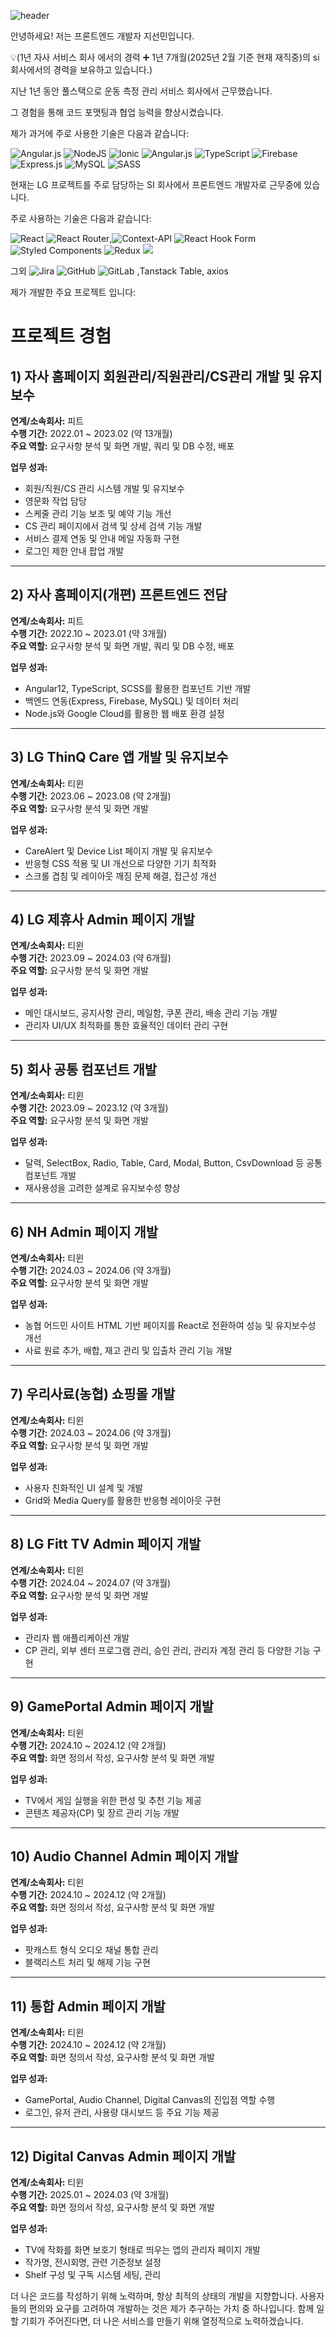 ![header](https://capsule-render.vercel.app/api?type=waving&height=200&color=gradient&fontColor=ffffff&text=Welcome-nl-&desc=to%20sunminJI%20gitHub!)


안녕하세요! 저는 프론트엔드 개발자 지선민입니다.

💡(1년 자사 서비스 회사 에서의 경력 ➕ 1년 7개월(2025년 2월 기준 현재 재직중)의 si 회사에서의 경력을 보유하고 있습니다.)

지난 1년 동안 풀스택으로 운동 측정 관리 서비스 회사에서 근무했습니다.

그 경험을 통해 코드 포맷팅과 협업 능력을 향상시켰습니다.

제가 과거에 주로 사용한 기술은 다음과 같습니다:


![Angular.js](https://img.shields.io/badge/angular.js-%23E23237.svg?style=for-the-badge&logo=angularjs&logoColor=white)
![NodeJS](https://img.shields.io/badge/node.js-6DA55F?style=for-the-badge&logo=node.js&logoColor=white)
![Ionic](https://img.shields.io/badge/Ionic-%233880FF.svg?style=for-the-badge&logo=Ionic&logoColor=white) ![Angular.js](https://img.shields.io/badge/angular.js-%23E23237.svg?style=for-the-badge&logo=angularjs&logoColor=white)
![TypeScript](https://img.shields.io/badge/typescript-%23007ACC.svg?style=for-the-badge&logo=typescript&logoColor=white)
![Firebase](https://img.shields.io/badge/firebase-%23039BE5.svg?style=for-the-badge&logo=firebase)
![Express.js](https://img.shields.io/badge/express.js-%23404d59.svg?style=for-the-badge&logo=express&logoColor=%2361DAFB)
![MySQL](https://img.shields.io/badge/mysql-4479A1.svg?style=for-the-badge&logo=mysql&logoColor=white)
![SASS](https://img.shields.io/badge/SASS-hotpink.svg?style=for-the-badge&logo=SASS&logoColor=white)


현재는 LG 프로젝트를 주로 담당하는 SI 회사에서 프론트엔드 개발자로 근무중에 있습니다. 

주로 사용하는 기술은 다음과 같습니다:

![React](https://img.shields.io/badge/react-%2320232a.svg?style=for-the-badge&logo=react&logoColor=%2361DAFB) ![React Router](https://img.shields.io/badge/React_Router-CA4245?style=for-the-badge&logo=react-router&logoColor=white),![Context-API](https://img.shields.io/badge/Context--Api-000000?style=for-the-badge&logo=react) ![React Hook Form](https://img.shields.io/badge/React%20Hook%20Form-%23EC5990.svg?style=for-the-badge&logo=reacthookform&logoColor=white)
![Styled Components](https://img.shields.io/badge/styled--components-DB7093?style=for-the-badge&logo=styled-components&logoColor=white)
![Redux](https://img.shields.io/badge/redux-%23593d88.svg?style=for-the-badge&logo=redux&logoColor=white) <img src="https://camo.githubusercontent.com/02fb2ebb0aeba7584aa6c5f57e661180cccaf7ac488e9806a649e9f952ea04e8/68747470733a2f2f696d672e736869656c64732e696f2f62616467652f52656475785f746f6f6c6b69742d3736344142433f7374796c653d666f722d7468652d6261646765266c6f676f3d52656475785f746f6f6c6b6974266c6f676f436f6c6f723d7768697465" data-canonical-src="https://img.shields.io/badge/Redux_toolkit-764ABC?style=for-the-badge&amp;logo=Redux_toolkit&amp;logoColor=white" style="max-width: 100%;">

그외 ![Jira](https://img.shields.io/badge/jira-%230A0FFF.svg?style=for-the-badge&logo=jira&logoColor=white) ![GitHub](https://img.shields.io/badge/github-%23121011.svg?style=for-the-badge&logo=github&logoColor=white) ![GitLab](https://img.shields.io/badge/gitlab-%23181717.svg?style=for-the-badge&logo=gitlab&logoColor=white) ,Tanstack Table, axios

제가 개발한 주요 프로젝트 입니다:

# 프로젝트 경험

## 1) 자사 홈페이지 회원관리/직원관리/CS관리 개발 및 유지보수  
**연계/소속회사:** 피트  
**수행 기간:** 2022.01 ~ 2023.02 (약 13개월)  
**주요 역할:** 요구사항 분석 및 화면 개발, 쿼리 및 DB 수정, 배포  

**업무 성과:**  
- 회원/직원/CS 관리 시스템 개발 및 유지보수  
- 영문화 작업 담당  
- 스케줄 관리 기능 보조 및 예약 기능 개선  
- CS 관리 페이지에서 검색 및 상세 검색 기능 개발  
- 서비스 결제 연동 및 안내 메일 자동화 구현  
- 로그인 제한 안내 팝업 개발  

---

## 2) 자사 홈페이지(개편) 프론트엔드 전담  
**연계/소속회사:** 피트  
**수행 기간:** 2022.10 ~ 2023.01 (약 3개월)  
**주요 역할:** 요구사항 분석 및 화면 개발, 쿼리 및 DB 수정, 배포  

**업무 성과:**  
- Angular12, TypeScript, SCSS를 활용한 컴포넌트 기반 개발  
- 백엔드 연동(Express, Firebase, MySQL) 및 데이터 처리  
- Node.js와 Google Cloud를 활용한 웹 배포 환경 설정  

---

## 3) LG ThinQ Care 앱 개발 및 유지보수  
**연계/소속회사:** 티윈  
**수행 기간:** 2023.06 ~ 2023.08 (약 2개월)  
**주요 역할:** 요구사항 분석 및 화면 개발  

**업무 성과:**  
- CareAlert 및 Device List 페이지 개발 및 유지보수  
- 반응형 CSS 적용 및 UI 개선으로 다양한 기기 최적화  
- 스크롤 겹침 및 레이아웃 깨짐 문제 해결, 접근성 개선  

---

## 4) LG 제휴사 Admin 페이지 개발  
**연계/소속회사:** 티윈  
**수행 기간:** 2023.09 ~ 2024.03 (약 6개월)  
**주요 역할:** 요구사항 분석 및 화면 개발  

**업무 성과:**  
- 메인 대시보드, 공지사항 관리, 메일함, 쿠폰 관리, 배송 관리 기능 개발  
- 관리자 UI/UX 최적화를 통한 효율적인 데이터 관리 구현  

---

## 5) 회사 공통 컴포넌트 개발  
**연계/소속회사:** 티윈  
**수행 기간:** 2023.09 ~ 2023.12 (약 3개월)  
**주요 역할:** 요구사항 분석 및 화면 개발  

**업무 성과:**  
- 달력, SelectBox, Radio, Table, Card, Modal, Button, CsvDownload 등 공통 컴포넌트 개발  
- 재사용성을 고려한 설계로 유지보수성 향상  

---

## 6) NH Admin 페이지 개발  
**연계/소속회사:** 티윈  
**수행 기간:** 2024.03 ~ 2024.06 (약 3개월)  
**주요 역할:** 요구사항 분석 및 화면 개발  

**업무 성과:**  
- 농협 어드민 사이트 HTML 기반 페이지를 React로 전환하여 성능 및 유지보수성 개선  
- 사료 원료 추가, 배합, 재고 관리 및 입출차 관리 기능 개발  

---

## 7) 우리사료(농협) 쇼핑몰 개발  
**연계/소속회사:** 티윈  
**수행 기간:** 2024.03 ~ 2024.06 (약 3개월)  
**주요 역할:** 요구사항 분석 및 화면 개발  

**업무 성과:**  
- 사용자 친화적인 UI 설계 및 개발  
- Grid와 Media Query를 활용한 반응형 레이아웃 구현  

---

## 8) LG Fitt TV Admin 페이지 개발  
**연계/소속회사:** 티윈  
**수행 기간:** 2024.04 ~ 2024.07 (약 3개월)  
**주요 역할:** 요구사항 분석 및 화면 개발  

**업무 성과:**  
- 관리자 웹 애플리케이션 개발  
- CP 관리, 외부 센터 프로그램 관리, 승인 관리, 관리자 계정 관리 등 다양한 기능 구현  

---

## 9) GamePortal Admin 페이지 개발  
**연계/소속회사:** 티윈  
**수행 기간:** 2024.10 ~ 2024.12 (약 2개월)  
**주요 역할:** 화면 정의서 작성, 요구사항 분석 및 화면 개발  

**업무 성과:**  
- TV에서 게임 실행을 위한 편성 및 추천 기능 제공  
- 콘텐츠 제공자(CP) 및 장르 관리 기능 개발  

---

## 10) Audio Channel Admin 페이지 개발  
**연계/소속회사:** 티윈  
**수행 기간:** 2024.10 ~ 2024.12 (약 2개월)  
**주요 역할:** 화면 정의서 작성, 요구사항 분석 및 화면 개발  

**업무 성과:**  
- 팟캐스트 형식 오디오 채널 통합 관리  
- 블랙리스트 처리 및 해제 기능 구현  

---

## 11) 통합 Admin 페이지 개발  
**연계/소속회사:** 티윈  
**수행 기간:** 2024.10 ~ 2024.12 (약 2개월)  
**주요 역할:** 화면 정의서 작성, 요구사항 분석 및 화면 개발  

**업무 성과:**  
- GamePortal, Audio Channel, Digital Canvas의 진입점 역할 수행  
- 로그인, 유저 관리, 사용량 대시보드 등 주요 기능 제공  

---

## 12) Digital Canvas Admin 페이지 개발  
**연계/소속회사:** 티윈  
**수행 기간:** 2025.01 ~ 2024.03 (약 3개월)  
**주요 역할:** 화면 정의서 작성, 요구사항 분석 및 화면 개발  

**업무 성과:**  
- TV에 작화를 화면 보호기 형태로 띄우는 앱의 관리자 페이지 개발  
- 작가명, 전시회명, 관련 기준정보 설정  
- Shelf 구성 및 구독 시스템 세팅, 관리  


 더 나은 코드를 작성하기 위해 노력하며, 항상 최적의 상태의 개발을 지향합니다. 사용자들의 편의와 요구를 고려하여 개발하는 것은 제가 추구하는 가치 중 하나입니다. 함께 일할 기회가 주어진다면, 더 나은 서비스를 만들기 위해 열정적으로 노력하겠습니다.
